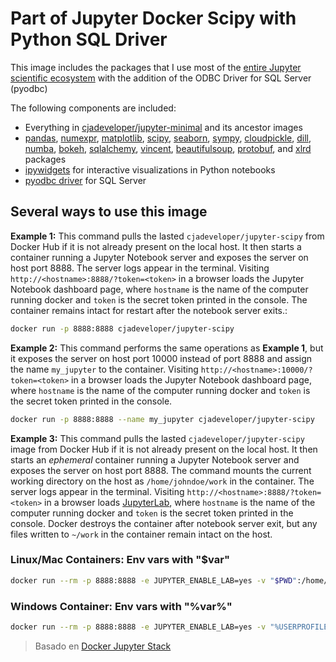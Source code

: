 # Part of Jupyter Docker Scipy with Python SQL Driver

This image includes the packages that I use most of the [entire Jupyter scientific ecosystem](https://jupyter.org/) with the addition of the ODBC Driver for SQL Server (pyodbc)

The following components are included:

- Everything in [cjadeveloper/jupyter-minimal](https://cloud.docker.com/repository/docker/cjadeveloper/jupyter-minimal) and its ancestor images
- [pandas](https://pandas.pydata.org/), [numexpr](https://github.com/pydata/numexpr), [matplotlib](https://matplotlib.org/), [scipy](https://www.scipy.org/), [seaborn](https://seaborn.pydata.org/), [sympy](http://www.sympy.org/en/index.html), [cloudpickle](https://github.com/cloudpipe/cloudpickle), [dill](https://pypi.python.org/pypi/dill), [numba](https://numba.pydata.org/), [bokeh](https://docs.bokeh.org/en/latest/), [sqlalchemy](https://www.sqlalchemy.org/), [vincent](https://vincent.readthedocs.io/en/latest/index.html), [beautifulsoup](https://www.crummy.com/software/BeautifulSoup/), [protobuf](https://developers.google.com/protocol-buffers/docs/pythontutorial), and [xlrd](http://www.python-excel.org/) packages
- [ipywidgets](https://ipywidgets.readthedocs.io/en/stable/) for interactive visualizations in Python notebooks
- [pyodbc driver](https://docs.microsoft.com/en-us/sql/connect/python/pyodbc/python-sql-driver-pyodbc?view=sql-server-ver15) for SQL Server

## Several ways to use this image

**Example 1:** This command pulls the lasted `cjadeveloper/jupyter-scipy` from Docker Hub if it is not already present on the local host. It then starts a container running a Jupyter Notebook server and exposes the server on host port 8888. The server logs appear in the terminal. Visiting `http://<hostname>:8888/?token=<token>` in a browser loads the Jupyter Notebook dashboard page, where `hostname` is the name of the computer running docker and `token` is the secret token printed in the console. The container remains intact for restart after the notebook server exits.:

```bash
docker run -p 8888:8888 cjadeveloper/jupyter-scipy
```

**Example 2:** This command performs the same operations as **Example 1**, but it exposes the server on host port 10000 instead of port 8888 and assign the name `my_jupyter` to the container. Visiting `http://<hostname>:10000/?token=<token>` in a browser loads the Jupyter Notebook dashboard page, where `hostname` is the name of the computer running docker and `token` is the secret token printed in the console.

```bash
docker run -p 8888:8888 --name my_jupyter cjadeveloper/jupyter-scipy
```

**Example 3:** This command pulls the lasted `cjadeveloper/jupyter-scipy` image from Docker Hub if it is not already present on the local host. It then starts an *ephemeral* container running a Jupyter Notebook server and exposes the server on host port 8888. The command mounts the current working directory on the host as `/home/johndoe/work` in the container. The server logs appear in the terminal. Visiting `http://<hostname>:8888/?token=<token>` in a browser loads [JupyterLab](https://jupyterlab.readthedocs.io/en/stable/), where `hostname` is the name of the computer running docker and `token` is the secret token printed in the console. Docker destroys the container after notebook server exit, but any files written to `~/work` in the container remain intact on the host.

### Linux/Mac Containers: Env vars with "$var"

```bash
docker run --rm -p 8888:8888 -e JUPYTER_ENABLE_LAB=yes -v "$PWD":/home/johndoe/work cjadeveloper/jupyter-scipy
```

### Windows Container: Env vars with "%var%"

```bash
docker run --rm -p 8888:8888 -e JUPYTER_ENABLE_LAB=yes -v "%USERPROFILE%":/home/johndoe/work cjadeveloper/jupyter-scipy
```

> Basado en [Docker Jupyter Stack](https://jupyter-docker-stacks.readthedocs.io/en/latest/index.html)
